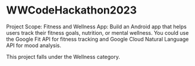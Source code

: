 # WWCodeHackathon2023
Project Scope:
Fitness and Wellness App: Build an Android app that helps users track their fitness goals, nutrition, or mental wellness. You could use the Google Fit API for fitness tracking and Google Cloud Natural Language API for mood analysis.

This project falls under the Wellness category.
